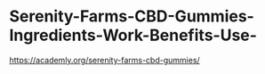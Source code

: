 # Serenity-Farms-CBD-Gummies-Ingredients-Work-Benefits-Use-
https://academly.org/serenity-farms-cbd-gummies/

